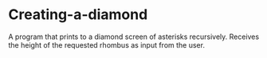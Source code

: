 # Creating-a-diamond
A program that prints to a diamond screen of asterisks recursively. Receives the height of the requested rhombus as input from the user.
